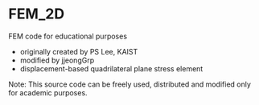 # FEM_2D 
FEM code for educational purposes 
- originally created by PS Lee, KAIST 
- modified by jjeongGrp
- displacement-based quadrilateral plane stress element 

Note: This source code can be freely used, distributed and modified only for academic purposes. 
